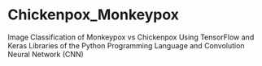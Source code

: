 # Chickenpox_Monkeypox
Image Classification of Monkeypox vs Chickenpox Using TensorFlow and Keras Libraries of the Python Programming Language and Convolution Neural Network (CNN)
